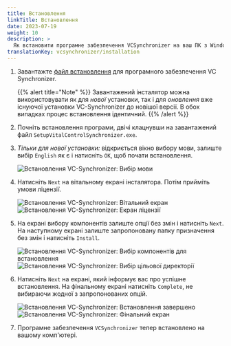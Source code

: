 ```yaml
---
title: Встановлення
linkTitle: Встановлення
date: 2023-07-19
weight: 10
description: >
  Як встановити програмне забезпечення VCSynchronizer на ваш ПК з Windows
translationKey: vcsynchronizer/installation  
---
```

1. Завантажте [файл встановлення](/download/SetupVitalControlSynchronizer.exe) для програмного забезпечення VC Synchronizer.

   {{% alert title="Note" %}}
  Завантажений інсталятор можна використовувати як для *нової* установки, так і для *оновлення* вже існуючої установки VC-Synchronizer до новішої версії. В обох випадках процес встановлення ідентичний.
   {{% /alert %}}

2. Почніть встановлення програми, двічі клацнувши на завантажений файл `SetupVitalControlSynchronizer.exe`.

3. *Тільки для нової установки:* відкриється вікно вибору мови, залиште вибір `English` як є і натисніть `OK`, щоб почати встановлення.

   ![Встановлення VC-Synchronizer: Вибір мови](../images/installation/lang-select.png "Вибір мови")

4. Натисніть `Next` на вітальному екрані інсталятора. Потім прийміть умови ліцензії.

   ![Встановлення VC-Synchronizer: Вітальний екран](../images/installation/welcome.png "Вітальний екран") ![Встановлення VC-Synchronizer: Екран ліцензії](../images/installation/license.png "Екран ліцензії")

5. На екрані вибору компонентів залиште опції без змін і натисніть `Next`. На наступному екрані залиште запропоновану папку призначення без змін і натисніть `Install`.

   ![Встановлення VC-Synchronizer: Вибір компонентів для встановлення](../images/installation/components.png "Вибір компонентів") ![Встановлення VC-Synchronizer: Вибір цільової директорії](../images/installation/install-dir.png "Вибір цільової директорії")

6. Натисніть `Next` на екрані, який інформує вас про успішне встановлення. На фінальному екрані натисніть `Complete`, не вибираючи жодної з запропонованих опцій.

   ![Встановлення VC-Synchronizer: Встановлення завершено](../images/installation/completed.png "Встановлення завершено") ![Встановлення VC-Synchronizer: Фінальний екран](../images/installation/finish.png "Встановлення успішне")


7. Програмне забезпечення `VCSynchronizer` тепер встановлено на вашому комп'ютері.
